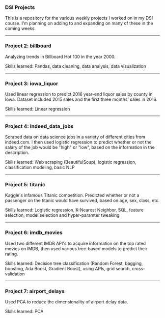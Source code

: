 ### DSI Projects

This is a repository for the various weekly projects I worked on in my DSI course. I'm planning on adding to and expanding on many of these in the coming weeks.

---

### Project 2: billboard

Analyzing trends in Billboard Hot 100 in the year 2000.

Skills learned: Pandas, data cleaning, data analysis, data visualization

---

### Project 3: iowa_liquor

Used linear regression to predict 2016 year-end liquor sales by county in Iowa. Dataset included 2015 sales and the first three months' sales in 2016.

Skills learned: Linear regression

---

### Project 4: indeed_data_jobs

Scraped data on data science jobs in a variety of different cities from indeed.com. I then used logistic regression to predict whether or not the salary of the job would be "high" or "low", based on the information in the description.

Skills learned: Web scraping (BeautifulSoup), logistic regression, classification modeling, basic NLP

---

### Project 5: titanic

Kaggle's infamous Titanic competition. Predicted whether or not a passenger on the titanic would have survived, based on age, sex, class, etc. 

Skills learned: Logistic regression, K-Nearest Neighbor, SQL, feature selection, model selection and hyper-paramter tweaking

---

### Project 6: imdb_movies

Used two different IMDB API's to acquire information on the top rated movies on IMDB, then used various tree-based models to predict their rating.

Skills learned: Decision tree classification (Random Forest, bagging, boosting, Ada Boost, Gradient Boost), using APIs, grid search, cross-validation

---

### Project 7: airport_delays

Used PCA to reduce the dimensionality of airport delay data.

Skills learned: PCA